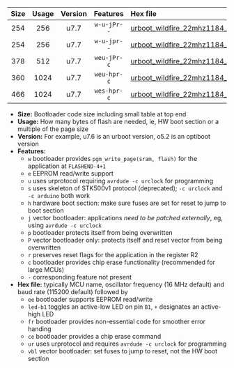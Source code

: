 |Size|Usage|Version|Features|Hex file|
|:-:|:-:|:-:|:-:|:--|
|254|256|u7.7|`w-u-jPr--`|[urboot_wildfire_22mhz1184_230400bps_led+b5_ur_vbl.hex](https://raw.githubusercontent.com/stefanrueger/urboot.hex/main/boards/wildfire/fcpu_22mhz1184/230400_bps/urboot_wildfire_22mhz1184_230400bps_led+b5_ur_vbl.hex)|
|254|256|u7.7|`w-u-jpr--`|[urboot_wildfire_22mhz1184_230400bps_led+b5_fr_ur_vbl.hex](https://raw.githubusercontent.com/stefanrueger/urboot.hex/main/boards/wildfire/fcpu_22mhz1184/230400_bps/urboot_wildfire_22mhz1184_230400bps_led+b5_fr_ur_vbl.hex)|
|378|512|u7.7|`weu-jPr-c`|[urboot_wildfire_22mhz1184_230400bps_ee_led+b5_fr_ce_ur_vbl.hex](https://raw.githubusercontent.com/stefanrueger/urboot.hex/main/boards/wildfire/fcpu_22mhz1184/230400_bps/urboot_wildfire_22mhz1184_230400bps_ee_led+b5_fr_ce_ur_vbl.hex)|
|360|1024|u7.7|`weu-hpr-c`|[urboot_wildfire_22mhz1184_230400bps_ee_led+b5_fr_ce_ur.hex](https://raw.githubusercontent.com/stefanrueger/urboot.hex/main/boards/wildfire/fcpu_22mhz1184/230400_bps/urboot_wildfire_22mhz1184_230400bps_ee_led+b5_fr_ce_ur.hex)|
|466|1024|u7.7|`wes-hpr-c`|[urboot_wildfire_22mhz1184_230400bps_ee_led+b5_fr_ce.hex](https://raw.githubusercontent.com/stefanrueger/urboot.hex/main/boards/wildfire/fcpu_22mhz1184/230400_bps/urboot_wildfire_22mhz1184_230400bps_ee_led+b5_fr_ce.hex)|

- **Size:** Bootloader code size including small table at top end
- **Usage:** How many bytes of flash are needed, ie, HW boot section or a multiple of the page size
- **Version:** For example, u7.6 is an urboot version, o5.2 is an optiboot version
- **Features:**
  + `w` bootloader provides `pgm_write_page(sram, flash)` for the application at `FLASHEND-4+1`
  + `e` EEPROM read/write support
  + `u` uses urprotocol requiring `avrdude -c urclock` for programming
  + `s` uses skeleton of STK500v1 protocol (deprecated); `-c urclock` and `-c arduino` both work
  + `h` hardware boot section: make sure fuses are set for reset to jump to boot section
  + `j` vector bootloader: applications *need to be patched externally*, eg, using `avrdude -c urclock`
  + `p` bootloader protects itself from being overwritten
  + `P` vector bootloader only: protects itself and reset vector from being overwritten
  + `r` preserves reset flags for the application in the register R2
  + `c` bootloader provides chip erase functionality (recommended for large MCUs)
  + `-` corresponding feature not present
- **Hex file:** typically MCU name, oscillator frequency (16 MHz default) and baud rate (115200 default) followed by
  + `ee` bootloader supports EEPROM read/write
  + `led-b1` toggles an active-low LED on pin `B1`, `+` designates an active-high LED
  + `fr` bootloader provides non-essential code for smoother error handing
  + `ce` bootloader provides a chip erase command
  + `ur` uses urprotocol and requires `avrdude -c urclock` for programming
  + `vbl` vector bootloader: set fuses to jump to reset, not the HW boot section
